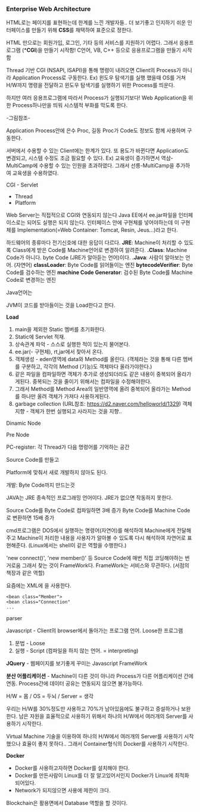 ### Enterprise Web Architecture

HTML로는 페이지를 표현하는데 한계를 느낀 개발자들..
더 보기좋고 인지하기 쉬운 인터페이스를 만들기 위해 **CSS**를 채택하여 표준으로 정한다.



HTML 만으로는 회원가입, 로그인, 기타 등의 서비스를 지원하기 어렵다.
그래서 응용프로그램 (***CGI**)을 만들기 시작함!
C언어, VB, C++ 등으로 응용프로그램을 만들기 시작함



Thread 기반 CGI (NSAPI, ISAPI)을 통해 명령이 내려오면 Client의 Process가 아니라 Application Process로 구동한다.
Ex) 윈도우 탐색기를 실행 했을때 OS를 거쳐 H/W까지 명령을 전달하고 윈도우 탐색기를 실행하기 위한 Process를 띄운다.



하지만 여러 응용프로그램에 따라서 Process가 실행되기보다!
Web Application을 위한 Process하나만을 띄워 시스템적 부화를 막도록 한다.

-그림참조-

Application Process안에 은수 Proc, 길동 Proc가 Code도 정보도 함께 사용하며 구동한다.



서버에서 수용할 수 있는 Client에는 한계가 있다. 또 용도가 바뀐다면 Application도 변경되고, 시스템 수정도 조금 필요할 수 있다.
Ex) 교육생이 증가하면서 역삼-MultiCamp에 수용할 수 있는 인원을 초과하였다. 그래서 선릉-MultiCamp을 추가하여 교육생을 수용하였다.



CGI - Servlet

- Thread
- Platform





Web Server는 직접적으로 CGI와 연동되지 않는다
Java EE에서 ee.jar파일을 인터페이스로는 되어도 실행은 되지 않는다.
인터페이스 안에 구현체를 넣어야하는데 이 구현체를 Implementation(=Web Container: Tomcat, Resin, Jeus...)라고 한다.



하드웨어의 종류마다 전기신호에 대한 응답이 다르다.
**JRE**: Machine이 처리할 수 있도록 Class에게 받은 Code를 Machine언어로 변경하여 알려준다.
**.Class**: Machine Code가 아니다. byte Code (JRE가 알아듣는 언어)이다.
**.Java**: 사람이 알아보는 언어. (자연어)
**classLoader**: Byte Code를 읽어들이는 엔진
**bytecodeVerifier**: Byte Code를 검수하는 엔진
**machine Code Generator**: 검수된 Byte Code를 Machine Code로 변경하는 엔진



Java언어는



JVM이 코드를 받아들이는 것을 Load한다고 한다.

**Load**

1. main을 제외한 Static 멤버를 초기화한다.
2. Static에 Servlet 적재.
3. 상속관계 파악 - 스스로 실행한 적이 있는지 물어본다.
4. ee.jar(- 구현체), rt,jar에서 찾아서 온다.
5. 객체생성 - eden영역에 data와 Method를 올린다.
   (객체라는 것을 통해 다른 멤버를 구분하고, 
   각각의 Method (기능)도 객체마다 올라가야한다.)
6. 같은 파일을 컴파일하면 객체가 추가로 생성되더라도 같은 내용이 중복되어 올라가게된다.
   중복되는 것을 줄이기 위해서는 컴파일을 수정해야한다.
7. 그래서 Method를 Method Area의 일반영역에 올려 중복되어 올라가는 Method를 하나만 올려 객체가 가져다 사용하게된다.
8. garbage collection (URL참조: <https://d2.naver.com/helloworld/1329>)
   객체지향 - 객체가 한번 실행되고 사라지는 것을 지향..



Dinamic Node

Pre Node

PC-register: 각 Thread가 다음 명령어를 기억하는 공간



Source Code를 만들고 

Platform에 맞춰서 새로 개발하지 않아도 된다.



개발: Byte Code까지 만드는것

JAVA는 JRE 종속적인 프로그래밍 언어이다.
JRE가 없으면 작동하지 못한다.



Source Code를 Byte Code로 컴파일하면 3배 증가
Byte Code를 Machine Code로 변환하면 15배 증가



cmd프로그램은 DOS에서 실행하는 명령어(자연어)를 해석하여 Machine에게 전달해주고 Machine이 처리한 내용을 사용자가 알아볼 수 있도록 다시 해석하여 자연어로 표현해준다.
(Linux에서는 shell이 같은 역할을 수행한다.)



'new connect()', 'new member()' 등 Source Code에 매번 직접 코딩해야하는 번거로움
그래서 찾는 것이 FrameWork다.
FrameWork는 서비스와 무관하다. (서점의 책장과 같은 역할)

요즘에는 XML에 <bean>을 사용한다.

```
<bean class="Member">
<bean class="Connection"
...
```

parser





Javascript - Client의 browser에서 돌아가는 프로그램 언어. Loose한 프로그램

1. 문법 - Loose
2. 실행 - Script (컴파일을 하지 않는 언어. = interpreting)



**JQuery** - 웹페이지를 보기좋게 꾸미는 Javascript FrameWork

**분산 어플리케이션** - Machine이 다른 것이 아니라 Process가 다른 어플리케이션 간에 연동.
Process간에 데이터 공유는 연동되지 않으면 불가능하다.



H/W = 몸 / OS = 두뇌 / Server = 생각

우리는 H/W를 30%정도만 사용하고 70%가 남아있음에도 불구하고 증설하거나 보완한다.
남은 자원을 효율적으로 사용하기 위해서 하나의 H/W에서 여러개의 Server를 사용하기 시작한다.



Virtual Machine 기술을 이용하여 하나의 H/W에서 여러개의 Server를 사용하기 시작했으나 효율이 좋지 못하다..
그래서 Container형식의 Docker를 사용하기 시작한다.



**Docker**

* Docker를 사용하고자하면 Docker를 설치해야 한다.
* Docker를 만든사람이 Linux를 더 잘 알고있어서인지 Docker가 Linux에 최적화 되어있다.
* Network가 되지않으면 사용에 제한이 크다.



Blockchain은 활용면에서 Database 역할을 할 것이다.



